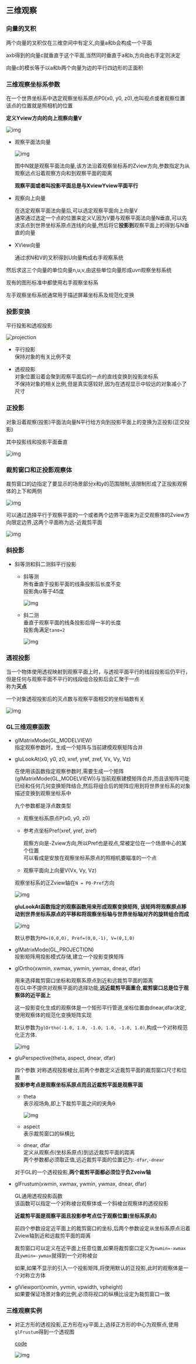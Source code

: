 ## 三维观察    

### 向量的叉积    

两个向量的叉积仅在三维空间中有定义,向量a和b会构成一个平面    

axb得到的向量c就垂直于这个平面,当然同时垂直于a和b,方向由右手定则决定        

向量c的模长等于以a和b两个向量为边的平行四边形的正面积       

### 三维观察坐标系参数    

在一个世界坐标系中选定观察坐标系原点P0(x0, y0, z0),也叫视点或者观察位置     
该点的位置就是照相机的位置    

**定义Yview方向的向上观察向量V**      

![img](./img/base.png)     


* 观察平面法向量      

    ![img](./img/cuizhi.png)    

    图中N就是观察平面法向量,该方法沿着观察坐标系的Zview方向,参数指定为从观察远点沿着观察方向和到观察平面的距离       

    **观察平面或者叫投影平面总是与XviewYview平面平行**    

* 观察向上向量    

    在选定观察平面法向量后,可以选定观察平面向上向量V      
    通常通过选定一个点的位置来定义V,因为V要与观察平面法向量N垂直,可以先求该点到世界坐标系原点连线的向量,然后将它**投影到**观察平面上的得到与N垂直的向量    

* XView向量    

    通过求N和V的叉积得到U向量构成右手观察系统     

然后求这三个向量的单位向量n,u,v,由这些单位向量形成uvn观察坐标系统    

现有的图形标准中都使用右手观察坐标系    

左手观察坐标系统通常用于描述屏幕坐标系及规范化变换      

### 投影变换    

平行投影和透视投影     

![projection](./img/projection.png)  

* 平行投影    
    保持对象的有关比例不变       

* 透视投影   
    对象位置沿着会聚到观察平面后的一点的直线变换到投影坐标系    
    不保持对象的相关比例,但是真实感较好,因为在透视显示中较远的对象减小了尺寸    
### 正投影    

对象沿着观察(投影)平面法向量N平行给方向到投影平面上的变换为正投影(正交投影)    

其中投影线和投影平面垂直     

![img](./img/mainprojection.png)    

### 裁剪窗口和正投影观察体    

裁剪窗口的边指定了要显示的场景部分x和y的范围限制,该限制形成了正投影观察体的上下和两侧       

![img](./img/projection1.png)    

可以通过选择平行于观察平面的一个或者两个边界平面来为正交观察体的Zview方向限定边界,这两个平面称为远-近裁剪平面     

![img](./img/projection2.png)   

### 斜投影   

* 斜等测和斜二测斜平行投影     

    * 斜等测       
        所有垂直于投影平面的线条投影后长度不变    
        投影角α等于45度   

        ![img](./img/touyin1.png)    

    * 斜二测      
        垂直于观察平面的线条投影后得一半的长度    
        投影角满足`tanα=2`   

        ![img](./img/touyin2.png)   


### 透视投影    

当一个物体使用透视映射到观察平面上时，与透视平面平行的线段投影后仍平行，但是任何与观察平面不平行的线段组合投影后会汇聚于一点   
称为**灭点**   

一个对象透视投影后的灭点数与观察平面相交的坐标轴数有关   

![img](./img/toushi.png)    

### GL三维观察函数   

* glMatrixMode(GL_MODELVIEW)   
    指定观察参数时，生成一个矩阵与当前建模观察矩阵合并          

* gluLookAt(x0, y0, z0, xref, yref, zref, Vx, Vy, Vz)     

    在使用该函数指定观察参数时,需要生成一个矩阵(glMatrixMode(GL_MODELVIEW))与当前观察建模矩阵合并,而且该矩阵可能已经和任何几何变换矩阵结合,然后将组合后的矩阵应用到将世界坐标系的对象描述变换到观察坐标系中     

    九个参数都是浮点数类型    

    * 观察坐标系原点P(x0, y0, z0)    
    
    * 参考点坐标Pref(xref, yref, zref)    

        观察方向是-Zview方向,所以Pref也是视点,常被定位在一个场景中心的某个位置   
        可以看成是安放在观察坐标系原点的照相机要瞄准的一个点    

    * 观察平面向上向量V(Vx, Vy, Vz)        

    观察坐标系的正Zview轴在`N = P0-Pref`方向      

    ![img](./img/glulookat.png)  

    **gluLookAt函数指定的观察函数用来形成观察变换矩阵, 该矩阵将观察原点移动到世界坐标系原点的平移和将观察坐标轴与世界坐标轴对齐的旋转组合而成**   

    ![img](./img/invert.jpg)     

    默认参数为`P0=(0,0,0), Pref=(0,0,-1), V=(0,1,0)`    

* glMatrixMode(GL_PROJECTION)    
    投影矩阵用投影模式存储,建立一个投影变换矩阵    

* glOrtho(xwmin, xwmax, ywmin, ywmax, dnear, dfar)   

    用来选择裁剪窗口坐标和观察系原点到近和远裁剪平面的距离     
    在GL中不提供对观察平面的选择功能,**远近裁剪平面重合,裁剪窗口总是位于观察体的近平面上**    

    这一投影变化生成的观察体是一个矩形平行管道,坐标位置由dnear,dfar决定,使用观察体的规范化变换矩阵实现   

    默认参数为`glOrtho(-1.0, 1.0, -1.0, 1.0, -1.0, 1.0)`,构成一个对称规范化正方体.     
    
    ![img](./img/cube.png)     

* gluPerspective(theta, aspect, dnear, dfar)    

    四个参数
    对称透视投影棱台,前两个参数定义近裁剪平面的裁剪窗口尺寸和位置     
    **投影参考点是观察坐标系原点而且近裁剪平面是观察平面**       
    * theta   
        表示视场角,即上下裁剪平面之间的夹角θ      

        ![img](./img/guanchati.png)     

    * aspect    
        表示裁剪窗口的纵横比   

    * dnear, dfar   
        定义从观察点(坐标系原点)到远近裁剪平面的距离    
        两个参数都必须取正值,远近裁剪平面的位置记为:`-dfar`,`-dnear`    
 
    对于GL的一个透视投影,**两个裁剪平面都必须位于负Zveiw轴**    

* glFrustum(xwmin, xwmax, ywmin, ywmax, dnear, dfar)    

    GL通用透视投影函数    
    该函数可以指定一个对称棱台观察体或一个斜棱台观察体的透视投影     
    
    **近裁剪平面是观察平面且投影参考点位于观察位置(坐标系原点)**     
    

    前四个参数设定近平面上的裁剪窗口的坐标,后两个参数设定从坐标系原点沿着Zview轴到近和远裁剪平面的距离     
    
    裁剪窗口可以定义在近平面上任意位置,如果将裁剪窗口定义为`xwmin=-xwmax`且`ywmin=-ywmax`就得到一个对称棱台    

    如果,如果不显示的引入一个投影矩阵,将使用默认的正投影,此时的观察体是一个对称立方体    

* glViewport(xvmin, yvmin, vpwidth, vpheight)   
    如果要保证场景对象的比例,必须将视口的纵横比设定为裁剪窗口一致       


### 三维观察实例    

* 对正方形的透视投影,正方形在xy平面上,选择正方形的中心为观察点,使用`glFrustum`得到一个透视图    

    [code](./demo/PerspectiveSquare.cpp)     

    ![img](./img/perspectivesquare.png)     













    
    
     
